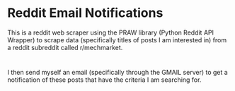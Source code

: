 # Reddit Email Notifications

This is a reddit web scraper using the PRAW library (Python Reddit API Wrapper) to scrape data (specifically titles of posts I am interested in) from a reddit subreddit called r/mechmarket. 
# 
I then send myself an email (specifically through the GMAIL server) to get a notification of these posts that have the criteria I am searching for.